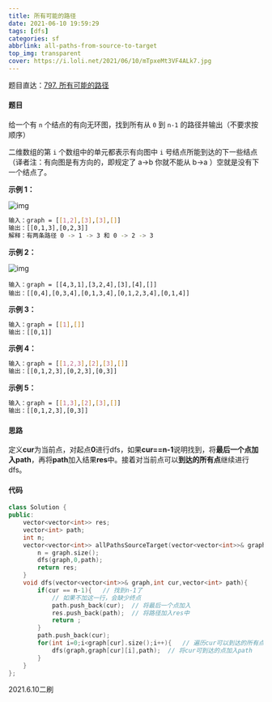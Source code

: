 ```yaml
---
title: 所有可能的路径 
date: 2021-06-10 19:59:29 
tags: [dfs]
categories: sf 
abbrlink: all-paths-from-source-to-target 
top_img: transparent
cover: https://i.loli.net/2021/06/10/mTpxeMt3VF4ALk7.jpg
---
```


题目直达：[797. 所有可能的路径](https://leetcode-cn.com/problems/all-paths-from-source-to-target/)

#### 题目

给一个有 `n` 个结点的有向无环图，找到所有从 `0` 到 `n-1` 的路径并输出（不要求按顺序）

二维数组的第 `i` 个数组中的单元都表示有向图中 `i` 号结点所能到达的下一些结点（译者注：有向图是有方向的，即规定了 a→b 你就不能从 b→a ）空就是没有下一个结点了。

**示例 1：**

![img](https://i.loli.net/2021/06/10/Twnh9Y23OzQNLcx.jpg)

```bash
输入：graph = [[1,2],[3],[3],[]]
输出：[[0,1,3],[0,2,3]]
解释：有两条路径 0 -> 1 -> 3 和 0 -> 2 -> 3
```

**示例 2：**

![img](https://i.loli.net/2021/06/10/mTpxeMt3VF4ALk7.jpg)

```ba
输入：graph = [[4,3,1],[3,2,4],[3],[4],[]]
输出：[[0,4],[0,3,4],[0,1,3,4],[0,1,2,3,4],[0,1,4]]
```

**示例 3：**

```bash
输入：graph = [[1],[]]
输出：[[0,1]]
```

**示例 4：**

```bash
输入：graph = [[1,2,3],[2],[3],[]]
输出：[[0,1,2,3],[0,2,3],[0,3]]
```

**示例 5：**

```bash
输入：graph = [[1,3],[2],[3],[]]
输出：[[0,1,2,3],[0,3]]
```

#### 思路

定义**cur**为当前点，对起点**0**进行dfs，如果**cur==n-1**说明找到，将**最后一个点加入path**，再将**path**加入结果**res**中。接着对当前点可以**到达的所有点**继续进行dfs。

#### 代码

```c++
class Solution {
public:
    vector<vector<int>> res;
    vector<int> path;
    int n;
    vector<vector<int>> allPathsSourceTarget(vector<vector<int>>& graph) {
        n = graph.size(); 
        dfs(graph,0,path);
        return res;
    }
    void dfs(vector<vector<int>>& graph,int cur,vector<int> path){
        if(cur == n-1){   // 找到n-1了
            // 如果不加这一行，会缺少终点
            path.push_back(cur);  // 将最后一个点加入
            res.push_back(path);  // 将路径加入res中
            return ;
        }
        path.push_back(cur);
        for(int i=0;i<graph[cur].size();i++){   // 遍历cur可以到达的所有点
            dfs(graph,graph[cur][i],path);  // 将cur可到达的点加入path
        }
    }
};
```

2021.6.10二刷
